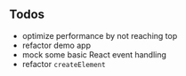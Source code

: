 ## Todos

- optimize performance by not reaching top
- refactor demo app
- mock some basic React event handling
- refactor `createElement`
